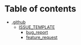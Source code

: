 # Table of contents

* [.github](README.md)
  * [ISSUE\_TEMPLATE](.github/issue\_template/README.md)
    * [bug\_report](.github/ISSUE\_TEMPLATE/bug\_report.md)
    * [feature\_request](.github/issue\_template/feature\_request.md)
